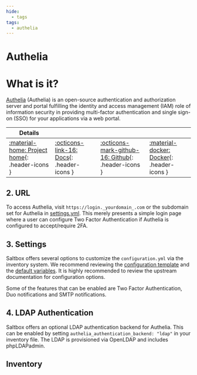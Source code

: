 ```yaml
---
hide:
  - tags
tags:
  - authelia
---
```


# Authelia

# What is it?

[Authelia](https://www.authelia.com/) (Authelia) is an open-source authentication and authorization server and portal fulfilling the identity and access management (IAM) role of information security in providing multi-factor authentication and single sign-on (SSO) for your applications via a web portal.

| Details     |             |             |             |
|-------------|-------------|-------------|-------------|
| [:material-home: Project home](http://authelia.com){: .header-icons } | [:octicons-link-16: Docs](https://www.authelia.com/configuration/prologue/introduction/){: .header-icons } | [:octicons-mark-github-16: Github](https://github.com/authelia/authelia){: .header-icons } | [:material-docker: Docker](https://hub.docker.com/r/authelia/authelia){: .header-icons }|

## 2. URL

To access Authelia, visit `https://login._yourdomain_.com` or the subdomain set for Authelia in [settings.yml](../reference/accounts.md#options-in-settingsyml). This merely presents a simple login page where a user can configure Two Factor Authentication if Authelia is configured to accept/require 2FA.

## 3. Settings

Saltbox offers several options to customize the `configuration.yml` via the inventory system. We recommend reviewing the [configuration template](https://github.com/saltyorg/Saltbox/blob/master/roles/authelia/templates/configuration.yml.j2) and the [default variables](https://github.com/saltyorg/Saltbox/blob/master/roles/authelia/defaults/main.yml). It is highly recommended to review the upstream documentation for configuration options.

Some of the features that can be enabled are Two Factor Authentication, Duo notifications and SMTP notifications.

## 4. LDAP Authentication

Saltbox offers an optional LDAP authentication backend for Authelia. This can be enabled by setting `authelia_authentication_backend: "ldap"` in your inventory file. The LDAP is provisioned via OpenLDAP and includes phpLDAPadmin.

## Inventory
<!-- BEGIN SALTBOX MANAGED VARIABLES SECTION -->
<!-- END SALTBOX MANAGED VARIABLES SECTION -->
